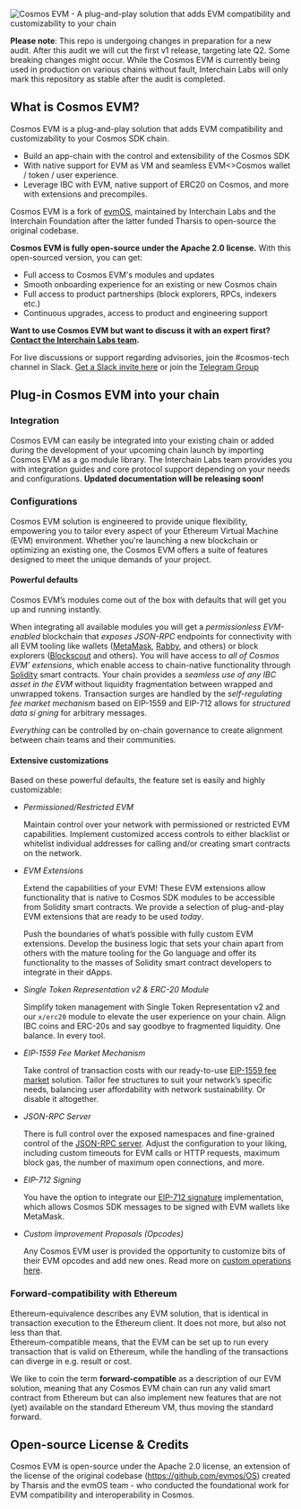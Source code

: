 <img
src="repo_header.png"
alt="Cosmos EVM - A plug-and-play solution that adds EVM compatibility and customizability to your chain"
/>

**Please note**: This repo is undergoing changes in preparation for a new audit. After this audit we will cut the first
v1 release, targeting late Q2. Some breaking changes might occur. While the Cosmos EVM is currently being used in
production on various chains without fault, Interchain Labs will only mark this repository as stable after the audit is completed.

## What is Cosmos EVM?

Cosmos EVM is a plug-and-play solution that adds EVM compatibility
and customizability to your Cosmos SDK chain.

- Build an app-chain with the control and extensibility of the Cosmos SDK
- With native support for EVM as VM and seamless EVM<>Cosmos wallet / token / user experience.
- Leverage IBC with EVM, native support of ERC20 on Cosmos, and more with extensions and precompiles.

Cosmos EVM is a fork of [evmOS](https://github.com/evmos/OS), maintained by Interchain Labs and the Interchain Foundation
after the latter funded Tharsis to open-source the original codebase.

**Cosmos EVM is fully open-source under the Apache 2.0 license.** With this open-sourced version, you can get:

- Full access to Cosmos EVM's modules and updates
- Smooth onboarding experience for an existing or new Cosmos chain
- Full access to product partnerships (block explorers, RPCs, indexers etc.)
- Continuous upgrades, access to product and engineering support

**Want to use Cosmos EVM but want to discuss it with an expert first? [Contact the Interchain Labs team](https://share-eu1.hsforms.com/2g6yO-PVaRoKj50rUgG4Pjg2e2sca).**

For live discussions or support regarding advisories, join the #cosmos-tech channel in Slack.
[Get a Slack invite here](https://forms.gle/A8jawLgB8zuL1FN36) or join the [Telegram Group](https://t.me/cosmostechstack)

## Plug-in Cosmos EVM into your chain

### Integration

Cosmos EVM can easily be integrated into your existing chain
or added during the development of your upcoming chain launch
by importing Cosmos EVM as a go module library.
The Interchain Labs team provides you with integration guides and core protocol support depending on your needs and configurations.
**Updated documentation will be releasing soon!**

### Configurations

Cosmos EVM solution is engineered to provide unique flexibility,
empowering you to tailor every aspect of your Ethereum Virtual Machine (EVM) environment.
Whether you're launching a new blockchain or optimizing an existing one,
the Cosmos EVM offers a suite of features designed to meet the unique demands of your project.

#### Powerful defaults

Cosmos EVM’s modules come out of the box with defaults that will get you up and running instantly.

When integrating all available modules you will get a *permissionless EVM-enabled* blockchain
that *exposes JSON-RPC* endpoints for connectivity with all EVM tooling
like wallets ([MetaMask](https://metamask.io/), [Rabby](https://rabby.io/), and others)
or block explorers ([Blockscout](https://docs.blockscout.com/) and others).
You will have access to *all of Cosmos EVM’ extensions*,
which enable access to chain-native functionality
through [Solidity](https://docs.soliditylang.org/en/v0.8.26/) smart contracts.
Your chain provides a *seamless use of any IBC asset in the EVM*
without liquidity fragmentation between wrapped and unwrapped tokens.
Transaction surges are handled by the *self-regulating fee market mechanism* based on EIP-1559
and EIP-712 allows for *structured data si gning* for arbitrary messages.

*Everything* can be controlled by on-chain governance
to create alignment between chain teams and their communities.

#### Extensive customizations

Based on these powerful defaults, the feature set is easily and highly customizable:

- *Permissioned/Restricted EVM*

  Maintain control over your network with permissioned or restricted EVM capabilities.
  Implement customized access controls to either blacklist or whitelist individual addresses for calling
  and/or creating smart contracts on the network.

- *EVM Extensions*

  Extend the capabilities of your EVM!
  These EVM extensions allow functionality
  that is native to Cosmos SDK modules to be accessible from Solidity smart contracts.
  We provide a selection of plug-and-play EVM extensions that are ready to be used *today*.

  Push the boundaries of what’s possible with fully custom EVM extensions.
  Develop the  business logic that sets your chain apart from others with the mature tooling for the Go language
  and offer its functionality to the masses of Solidity smart contract developers
  to integrate in their dApps.

- *Single Token Representation v2 & ERC-20 Module*

  Simplify token management with Single Token Representation v2
  and our `x/erc20` module to elevate the user experience on your chain.
  Align IBC coins and ERC-20s and say goodbye to fragmented liquidity.
  One balance. In every tool.

- *EIP-1559 Fee Market Mechanism*

  Take control of transaction costs with our
  ready-to-use [EIP-1559 fee market](https://eips.ethereum.org/EIPS/eip-1559) solution.
  Tailor fee structures to suit your network’s specific needs,
  balancing user affordability with network sustainability.
  Or disable it altogether.

- *JSON-RPC Server*

  There is full control over the exposed namespaces and fine-grained control of the
  [JSON-RPC server](https://docs.evmos.org/develop/api/ethereum-json-rpc).
  Adjust the configuration to your liking,
  including custom timeouts for EVM calls or HTTP requests,
  maximum block gas, the number of maximum open connections, and more.

- *EIP-712 Signing*

  You have the option to integrate our [EIP-712 signature](https://eips.ethereum.org/EIPS/eip-712) implementation,
  which allows Cosmos SDK messages to be signed with EVM wallets like MetaMask.

- *Custom Improvement Proposals (Opcodes)*

  Any Cosmos EVM user is provided the opportunity to customize bits of their EVM opcodes and add new ones.
  Read more on [custom operations here](https://docs.evmos.org/develop/smart-contracts/custom-improvement-proposals).

### Forward-compatibility with Ethereum

Ethereum-equivalence describes any EVM solution,
that is identical in transaction execution to the Ethereum client.
It does not more, but also not less than that.  
Ethereum-compatible means,
that the EVM can be set up to run every transaction that is valid on Ethereum,
while the handling of the transactions can diverge in e.g. result or cost.

We like to coin the term **forward-compatible**
as a description of our EVM solution,
meaning that any Cosmos EVM chain can run any valid smart contract
from Ethereum but can also implement new features that are
not (yet) available on the standard Ethereum VM,
thus moving the standard forward.

## Open-source License & Credits

Cosmos EVM is open-source under the Apache 2.0 license, an extension of the license of the original codebase (https://github.com/evmos/OS)
created by Tharsis and the evmOS team - who conducted the foundational work for EVM compatibility and
interoperability in Cosmos.
